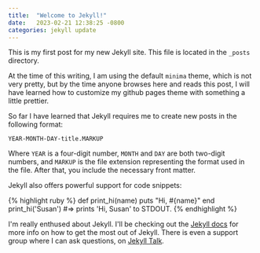 ```yaml
---
title:  "Welcome to Jekyll!"
date:   2023-02-21 12:38:25 -0800
categories: jekyll update
---
```

This is my first post for my new Jekyll site.  This file is located in the `_posts` directory. 

At the time of this writing, I am using the default `minima` theme, which is not very pretty, but by the time anyone browses here and reads this post, I will have learned how to customize my github pages theme with something a little prettier.

So far I have learned that Jekyll requires me to create new posts in the following format:

`YEAR-MONTH-DAY-title.MARKUP`

Where `YEAR` is a four-digit number, `MONTH` and `DAY` are both two-digit numbers, and `MARKUP` is the file extension representing the format used in the file. After that, you include the necessary front matter. 

Jekyll also offers powerful support for code snippets:

{% highlight ruby %}
def print_hi(name)
  puts "Hi, #{name}"
end
print_hi('Susan')
#=> prints 'Hi, Susan' to STDOUT.
{% endhighlight %}

I'm really enthused about Jekyll.  I'll be checking out the [Jekyll docs][jekyll-docs] for more info on how to get the most out of Jekyll. There is even a support group where I can ask questions, on [Jekyll Talk][jekyll-talk].

[jekyll-docs]: https://jekyllrb.com/docs/home
[jekyll-gh]:   https://github.com/jekyll/jekyll
[jekyll-talk]: https://talk.jekyllrb.com/
